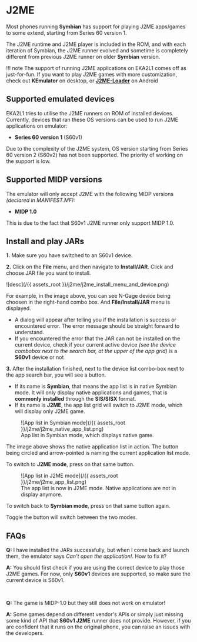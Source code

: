 # J2ME

Most phones running **Symbian** has support for playing J2ME apps/games to some extend, starting from Series 60 version 1. 

The J2ME runtime and J2ME player is included in the ROM, and with each iteration of Symbian, the J2ME runner evolved and sometime is completely different from previous J2ME runner on older **Symbian** version.

!!! note
	The support of running J2ME applications on EKA2L1 comes off as just-for-fun. If you want to play J2ME games with more customization, check out **KEmulator** on desktop, or **[J2ME-Loader](https://play.google.com/store/apps/details?id=ru.playsoftware.j2meloader&hl=en&gl=US)** on Android
	
## Supported emulated devices

EKA2L1 tries to utilise the J2ME runners on ROM of installed devices. Currently, devices that ran these OS versions can be used to run J2ME applications on emulator:

- **Series 60 version 1** (S60v1)

Due to the complexity of the J2ME system, OS version starting from Series 60 version 2 (S60v2) has not been supported. The priority of working on the support is low.

## Supported MIDP versions

The emulator will only accept J2ME with the following MIDP versions *(declared in MANIFEST.MF):*

- **MIDP 1.0**

This is due to the fact that S60v1 J2ME runner only support MIDP 1.0.

## Install and play JARs

**1.** Make sure you have switched to an S60v1 device.

**2.** Click on the **File** menu, and then navigate to **Install/JAR**. Click and choose JAR file you want to install.

![desc](/{{ assets_root }}/j2me/j2me_install_menu_and_device.png)

For example, in the image above, you can see N-Gage device being choosen in the right-hand combo box. And **File/Install/JAR** menu is displayed.

- A dialog will appear after telling you if the installation is success or encountered error. The error message should be straight forward to understand. 
- If you encountered the error that the JAR can not be installed on the current device, check if your current active device *(see the device combobox next to the search bar, at the upper of the app grid)* is a **S60v1** device or not

**3.** After the installation finished, next to the device list combo-box next to the app search bar, you will see a button.

- If its name is **Symbian**, that means the app list is in native Symbian mode. It will only display native applications and games, that is **commonly installed** through the **SIS/SISX** format.
- If its name is **J2ME**, the app list grid will switch to J2ME mode, which will display only J2ME game.

<figure markdown>
  ![App list in Symbian mode](/{{ assets_root }}/j2me/j2me_native_app_list.png)
  <figcaption>App list in Symbian mode, which displays native game.</figcaption>
</figure>

The image above shows the native application list in action. The button being circled and arrow-pointed is naming the current application list mode.

To switch to **J2ME mode**, press on that same button.

<figure markdown>
  ![App list in J2ME mode](/{{ assets_root }}/j2me/j2me_app_list.png)
  <figcaption>The app list is now in J2ME mode. Native applications are not in display anymore.</figcaption>
</figure>

To switch back to **Symbian mode**, press on that same button again.

Toggle the button will switch between the two modes.

## FAQs

**Q:** I have installed the JARs successfully, but when I come back and launch them, the emulator says *Can't open the application!*. How to fix it?

**A:** You should first check if you are using the correct device to play those J2ME games. For now, only **S60v1** devices are supported, so make sure the current device is S60v1.

&nbsp;

**Q:** The game is MIDP-1.0 but they still does not work on emulator!

**A:** Some games depend on different vendor's APIs or simply just missing some kind of API that **S60v1 J2ME** runner does not provide. However, if you are confident that it runs on the original phone, you can raise an issues with the developers.